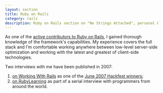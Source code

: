 ```yaml
---
layout: section
title: Ruby on Rails
category: rails
description: Ruby on Rails section on "No Strings Attached", personal blog of Mislav Marohnić. Topics include Ruby tricks, Rails tips and news about projects I'm involved with.
---
```


As one of the [active contributors to Ruby on Rails][2], I gained thorough knowledge of the framework's capabilities. My experience covers the full stack and I'm comfortable working anywhere between low-level server-side optimization and working with the latest and greatest of client-side technologies.

Two interviews with me have been published in 2007:

1. [on Working With Rails][6] as one of the [June 2007 Hackfest winners][7];
2. [on RubyLearning][8] as part of a serial interview with programmers from around the world.


[2]: http://contributors.rubyonrails.org/contributors/mislav-marohnic/commits
[6]: http://weblog.workingwithrails.com/2007/7/19/hackfest-winner-interview-mislav-marohnic
[7]: http://www.workingwithrails.com/hackfest/12-monthly-june-2-7
[8]: http://rubylearning.com/blog/2007/09/27/advice-for-ruby-beginners-1/
